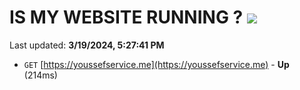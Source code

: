 # IS MY WEBSITE RUNNING ? [![](https://img.shields.io/static/v1?label=Sponsor&message=%E2%9D%A4&logo=GitHub&color=%23fe8e86)](https://github.com/sponsors/<username>)

Last updated: **3/19/2024, 5:27:41 PM**

- `GET` [https://youssefservice.me](https://youssefservice.me) - **Up** (214ms)
